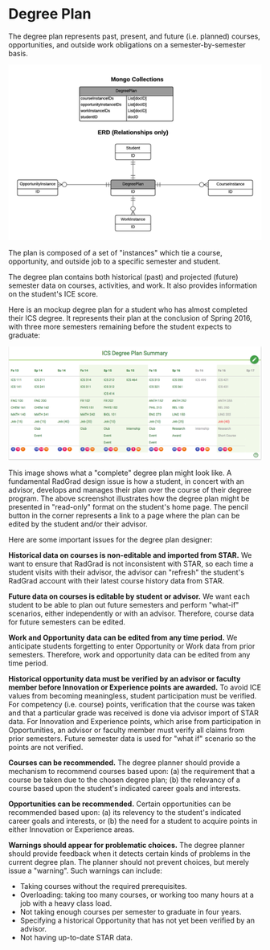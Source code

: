 # Degree Plan

The degree plan represents past, present, and future (i.e. planned) courses, opportunities, and outside work obligations on a semester-by-semester basis. 

<img src="images/DegreePlan.png" width="600px">

The plan is composed of a set of "instances" which tie a course, opportunity, and outside job to a specific semester and student.

The degree plan contains both historical (past) and projected (future) semester data on courses, activities, and work. It also provides information on the student's ICE score. 

Here is an mockup degree plan for a student who has almost completed their ICS degree. It represents their plan at the conclusion of Spring 2016, with three more semesters remaining before the student expects to graduate:

<img src="images/ics-degree-plan-summary.png">

This image shows what a "complete" degree plan might look like. A fundamental RadGrad design issue is how a student, in concert with an advisor, develops and manages their plan over the course of their degree program.  The above screenshot illustrates how the degree plan might be presented in "read-only" format on the student's home page.  The pencil button in the corner represents a link to a page where the plan can be edited by the student and/or their advisor.  

Here are some important issues for the degree plan designer:

**Historical data on courses is non-editable and imported from STAR.** We want to ensure that RadGrad is not inconsistent with STAR, so each time a student visits with their advisor, the advisor can "refresh" the student's RadGrad account with their latest course history data from STAR. 

**Future data on courses is editable by student or advisor.** We want each student to be able to plan out future semesters and perform "what-if" scenarios, either independently or with an advisor. Therefore, course data for future semesters can be edited.

**Work and Opportunity data can be edited from any time period.** We anticipate students forgetting to enter Opportunity or Work data from prior semesters.  Therefore, work and opportunity data can be edited from any time period.

**Historical opportunity data must be verified by an advisor or faculty member before Innovation or Experience points are awarded.**  To avoid ICE values from becoming meaningless, student participation must be verified. For competency (i.e. course) points, verification that the course was taken and that a particular grade was received is done via advisor import of STAR data.  For Innovation and Experience points, which arise from participation in Opportunities, an advisor or faculty member must verify all claims from prior semesters.  Future semester data is used for "what if" scenario so the points are not verified. 

**Courses can be recommended.**  The degree planner should provide a mechanism to recommend courses based upon: (a) the requirement that a course be taken due to the chosen degree plan; (b) the relevancy of a course based upon the student's indicated career goals and interests. 
  
**Opportunities can be recommended.** Certain opportunities can be recommended based upon: (a) its relevency to the student's indicated career goals and interests, or (b) the need for a student to acquire points in either Innovation or Experience areas.
 
**Warnings should appear for problematic choices.** The degree planner should provide feedback when it detects certain kinds of problems in the current degree plan. The planner should not prevent choices, but merely issue a "warning".  Such warnings can include:
 
* Taking courses without the required prerequisites.
* Overloading: taking too many courses, or working too many hours at a job with a heavy class load.
* Not taking enough courses per semester to graduate in four years. 
* Specifying a historical Opportunity that has not yet been verified by an advisor.
* Not having up-to-date STAR data.


